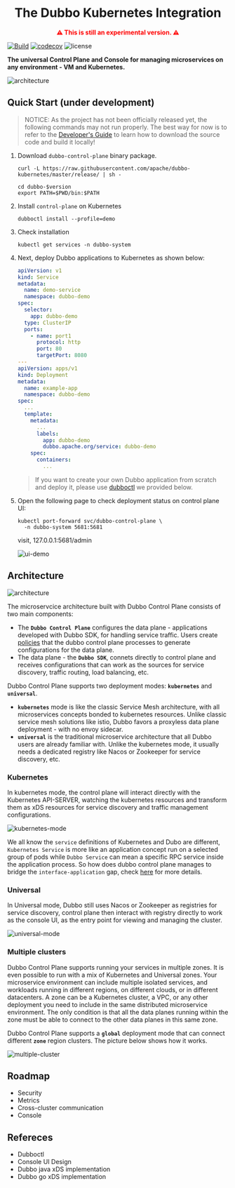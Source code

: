 <h1 align="center">
The Dubbo Kubernetes Integration
</h1>

<p align="center" style="color: red; font-weight: bold;">
⚠️ This is still an experimental version. ⚠️
</p>

[![Build](https://github.com/apache/dubbo-kubernetes/actions/workflows/ci.yml/badge.svg)](https://github.com/apache/dubbo-kubernetes/actions/workflows/ci.yml)
[![codecov](https://codecov.io/gh/apache/dubbo-kubernetes/branch/master/graph/badge.svg)](https://codecov.io/gh/apache/dubbo-kubernetes)
![license](https://img.shields.io/badge/license-Apache--2.0-green.svg)

**The universal Control Plane and Console for managing microservices on any environment - VM and Kubernetes.**

![architecture](./docs/images/homepage/arch1.png)

## Quick Start (under development)
> NOTICE: As the project has not been officially released yet, the following commands may not run properly. The best way for now is to refer to the [Developer's Guide](./DEVELOPER.md) to learn how to download the source code and build it locally!


1. Download `dubbo-control-plane` binary package.
    ```shell
    curl -L https://raw.githubusercontent.com/apache/dubbo-kubernetes/master/release/ | sh -
    
    cd dubbo-$version
    export PATH=$PWD/bin:$PATH
    ```

2. Install `control-plane` on Kubernetes
    ```shell
    dubboctl install --profile=demo
    ```

3. Check installation
    ```shell
    kubectl get services -n dubbo-system
    ```

4. Next, deploy Dubbo applications to Kubernetes as shown below:

    ```yaml
    apiVersion: v1
    kind: Service
    metadata:
      name: demo-service
      namespace: dubbo-demo
    spec:
      selector:
        app: dubbo-demo
      type: ClusterIP
      ports:
        - name: port1
          protocol: http
          port: 80
          targetPort: 8080
    ---
    apiVersion: apps/v1
    kind: Deployment
    metadata:
      name: example-app
      namespace: dubbo-demo
    spec:
      ...
      template:
        metadata:
          ...
          labels:
            app: dubbo-demo
            dubbo.apache.org/service: dubbo-demo
        spec:
          containers:
            ...
    ```
    
    > If you want to create your own Dubbo application from scratch and deploy it, please use [dubboctl]() we provided below.


5. Open the following page to check deployment status on control plane UI:
    ```shell
    kubectl port-forward svc/dubbo-control-plane \
      -n dubbo-system 5681:5681
    ```
    
    visit, 127.0.0.1:5681/admin

   ![ui-demo](./docs/images/homepage/ui-demo.png)

## Architecture

![architecture](./docs/images/homepage/arch2.png)

The microservcice architecture built with Dubbo Control Plane consists of two main components:

- The **`Dubbo Control Plane`** configures the data plane - applications developed with Dubbo SDK, for handling service traffic. Users create [policies]() that the dubbo control plane processes to generate configurations for the data plane.
- The data plane - the **`Dubbo SDK`**, connets directly to control plane and receives configurations that can work as the sources for service discovery, traffic routing, load balancing, etc.

Dubbo Control Plane supports two deployment modes: **`kubernetes`** and **`universal`**.

- **`kubernetes`** mode is like the classic Service Mesh architecture, with all microservices concepts bonded to kubernetes resources. Unlike classic service mesh solutions like istio, Dubbo favors a proxyless data plane deployment - with no envoy sidecar.
- **`universal`** is the traditional microservice architecture that all Dubbo users are already familiar with. Unlike the kubernetes mode, it usually needs a dedicated registry like Nacos or Zookeeper for service discovery, etc.

### Kubernetes
In kubernetes mode, the control plane will interact directly with the Kubernetes API-SERVER, watching the kubernetes resources and transform them as xDS resources for service discovery and traffic management configurations.

![kubernetes-mode](./docs/images/homepage/kubernetes-mode.png)

We all know the `service` definitions of Kubernetes and Dubo are different, `Kubernetes Service` is more like an application concept run on a selected group of pods while `Dubbo Service` can mean a specific RPC service inside the application process. So how does dubbo control plane manages to bridge the `interface-application` gap, check [here]() for more details.

### Universal
In Universal mode, Dubbo still uses Nacos or Zookeeper as registries for service discovery, control plane then interact with registry directly to work as the console UI,  as the entry point for viewing and managing the cluster.

![universal-mode](./docs/images/homepage/universal-mode.png)

### Multiple clusters
Dubbo Control Plane supports running your services in multiple zones. It is even possible to run with a mix of Kubernetes and Universal zones. Your microservice environment can include multiple isolated services, and workloads running in different regions, on different clouds, or in different datacenters. A zone can be a Kubernetes cluster, a VPC, or any other deployment you need to include in the same distributed microservice environment. The only condition is that all the data planes running within the zone must be able to connect to the other data planes in this same zone.

Dubbo Control Plane supports a **`global`** deployment mode that can connect different **`zone`** region clusters. The picture below shows how it works.

![multiple-cluster](./docs/images/homepage/multiple-cluster.png)

## Roadmap

- Security
- Metrics
- Cross-cluster communication
- Console

## Refereces

- Dubboctl
- Console UI Design
- Dubbo java xDS implementation
- Dubbo go xDS implementation
